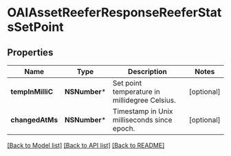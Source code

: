 # OAIAssetReeferResponseReeferStatsSetPoint

## Properties
Name | Type | Description | Notes
------------ | ------------- | ------------- | -------------
**tempInMilliC** | **NSNumber*** | Set point temperature in millidegree Celsius. | [optional] 
**changedAtMs** | **NSNumber*** | Timestamp in Unix milliseconds since epoch. | [optional] 

[[Back to Model list]](../README.md#documentation-for-models) [[Back to API list]](../README.md#documentation-for-api-endpoints) [[Back to README]](../README.md)


